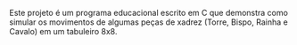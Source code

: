 Este projeto é um programa educacional escrito em C que demonstra como simular os movimentos de algumas peças de xadrez (Torre, Bispo, Rainha e Cavalo) em um tabuleiro 8x8.
